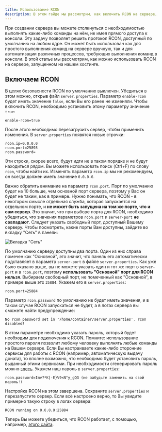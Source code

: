 ```yaml
---
title: Использование RCON
description: В этом гайде мы рассмотрим, как включить RCON на сервере, запущенном на нашем хостинге.
---
```


При создании сервера вы можете столкнуться с необходимостью выполнять какие-либо команды на нём, не имея прямого доступа к консоли. Эту задачу позволяет решить протокол RCON, доступный по умолчанию на любом ядре. Он может быть использован как для простого выполнения команд на сервере вручную, так и для автоматизации различных процессов, требующих выполнения команд в консоли. В этой статье мы рассмотрим, как можно использовать RCON на сервере, запущенном на нашем хостинге.

## Включаем RCON
В целях безопасности RCON по умолчанию выключен. Убедиться в этом можно, открыв файл `server.properties`. Параметр `enable-rcon` будет иметь значение `false`, если Вы его ранее не изменяли. Чтобы включить RCON, необходимо установить этому параметру значение `true`:
```properties
enable-rcon=true
```
После этого необходимо перезагрузить сервер, чтобы применить изменения. В `server.properties` появятся новые строчки:
```properties
rcon.ip=0.0.0.0
rcon.port=25893
rcon.password=
```
Эти строки, скорее всего, будут идти не в таком порядке и не будут находиться рядом. Вы можете использовать поиск (Ctrl+F) по слову `rcon`, чтобы найти их. Изменять параметр `rcon.ip` мы не рекомендуем, он всегда должен иметь значение `0.0.0.0`.

Важно обратить внимание на параметр `rcon.port`. Порт по умолчанию будет на 10 больше, чем основной порт сервера, поэтому у Вас он будет не таким, как в примере. Нужно понимать, что RCON - в некотором смысле отдельная служба, которая запускается на отдельном порте, и **не может быть запущена на том же порте, что и сам сервер**. Это значит, что при выборе порта для RCON, необходимо убедиться, что значения параметров `rcon.port` и `server-port` **не совпадают**. Следует указать свободный порт, доступный Вашему серверу. Чтобы посмотреть, какие порты Вам доступны, зайдите во вкладку "Сеть" в панели:

![Вкладка "Сеть"](/images/guides/configure-rcon/page-with-ports.png)

По умолчанию серверу доступны два порта. Один из них справа помечен как "Основной", это значит, что панель его автоматически подставляет в параметр `server-port` в файле `server.properties`. Как уже было сказано выше, вы не можете указать один и тот же порт в `server-port` и в `rcon.port`, поэтому **использовать "Основной" порт для RCON нельзя**. Выбираем свободный порт, не помеченный как "Основной", в примере выше это `25884`. Укажем его в `server.properties`:
```properties
rcon.port=25884
```

Параметр `rcon.password` по умолчанию не будет иметь значения, и в таком случае RCON запускаться не будет, а в логах сервера вы сможете найти предупреждение:
```
No rcon password set in '/home/container/server.properties', rcon disabled!
```
В этом параметре необходимо указать пароль, который будет необходим для подключения к RCON. Помните: использование простого пароля позволит любому человеку выполнять любые команды на Вашем сервере. Если Вы настраиваете какие-либо сторонние сервисы для работы с RCON (например, автоматическую выдачу доната), то вполне возможно, что необходимо будет установить пароль, выданный этими сервисами. При необходимости сгенерировать пароль можно [здесь](https://randomkeygen.com). Укажем наш пароль в `server.properties`:
```properties
rcon.password=Imv?*K|-E}V9<N"y_gQ3 (не забудьте заменить на свой пароль!)
```

Настройка RCON на этом завершена. Сохраните `server.properties` и перезапустите сервер. Если всё настроено верно, то Вы увидите примерно такую строку в логах сервера:
```
RCON running on 0.0.0.0:25884
```
Теперь Вы можете убедиться, что RCON работает, с помощью, например, [этого сайта](https://cmsminecraftshop.com/ru/console/).
